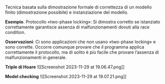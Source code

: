 Tecnica basata sulla dimostrazione formale di correttezza di un modello finito (dimostrazione possibile) e instanziazione del modello.

**Esempio**. Protocollo «two-phase locking»: 
Si dimostra corretto se istanziato correttamente garantisce assenza di malfunzionamenti dovuti alla race condition.

**Osservazioni**: Ci sono applicazioni che non usano «two-phase locking» e sono corrette. Occorre comunque provare che il programma applica correttamente il protocollo, ma di solito è più facile che provare l’assenza di malfunzionamenti in generale.

**Triple di Hoare**
![[Screenshot 2023-11-29 at 19.06.47.png]]

**Model checking**
![[Screenshot 2023-11-29 at 19.07.21.png]]
